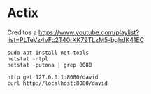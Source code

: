 # Actix

Creditos a https://www.youtube.com/playlist?list=PLTeVz4vFc2T40rXK79TLzM5-bghdK41EC 

```
sudo apt install net-tools
netstat -ntpl
netstat -putona | grep 8080
```

```
http get 127.0.0.1:8080/david
curl http://localhost:8080/david
```
